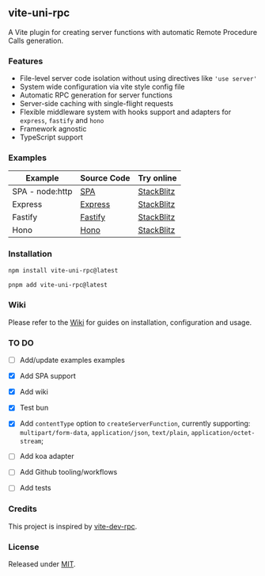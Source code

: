 ## vite-uni-rpc

A Vite plugin for creating server functions with automatic Remote Procedure Calls generation.

### Features

- File-level server code isolation without using directives like `'use server'`
- System wide configuration via vite style config file
- Automatic RPC generation for server functions
- Server-side caching with single-flight requests
- Flexible middleware system with hooks support and adapters for `express`, `fastify` and `hono`
- Framework agnostic
- TypeScript support


### Examples

| Example             | Source Code                                                                   | Try online                                                                                      |
| ------------------- | ----------------------------------------------------------------------------- | ----------------------------------------------------------------------------------------------- |
| SPA - node:http     | [SPA](https://github.com/thednp/vite-uni-rpc/tree/main/examples/spa)          | [StackBlitz](https://stackblitz.com/fork/github/thednp/vite-uni-rpc/tree/main/examples/spa)     |            
| Express             | [Express](https://github.com/thednp/vite-uni-rpc/tree/main/examples/express)  | [StackBlitz](https://stackblitz.com/fork/github/thednp/vite-uni-rpc/tree/main/examples/express) |
| Fastify             | [Fastify](https://github.com/thednp/vite-uni-rpc/tree/main/examples/fastify)  | [StackBlitz](https://stackblitz.com/fork/github/thednp/vite-uni-rpc/tree/main/examples/fastify) |
| Hono                | [Hono](https://github.com/thednp/vite-uni-rpc/tree/main/examples/hono)        | [StackBlitz](https://stackblitz.com/fork/github/thednp/vite-uni-rpc/tree/main/examples/hono)    |


### Installation

```bash
npm install vite-uni-rpc@latest
```

```bash
pnpm add vite-uni-rpc@latest
```


### Wiki

Please refer to the [Wiki](https://github.com/thednp/vite-uni-rpc/wiki) for guides on installation, configuration and usage.


### TO DO

- [ ] Add/update examples examples
- [x] Add SPA support
- [x] Add wiki
- [x] Test bun
- [x] Add `contentType` option to `createServerFunction`, currently supporting: `multipart/form-data`, `application/json`, `text/plain`, `application/octet-stream`;
- [ ] Add koa adapter
- [ ] Add Github tooling/workflows
- [ ] Add tests


### Credits

This project is inspired by [vite-dev-rpc](https://github.com/antfu/vite-dev-rpc).


### License
Released under [MIT](LICENSE).
